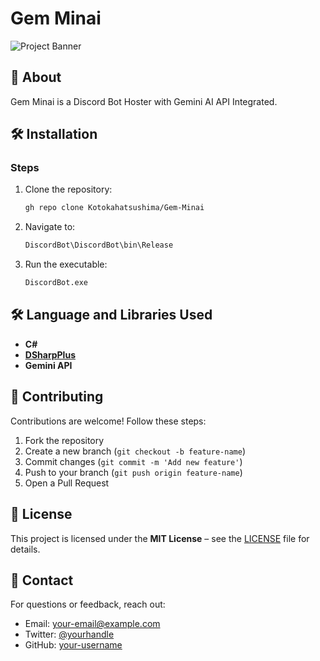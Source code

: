 # Gem Minai

![Project Banner](https://via.placeholder.com/1000x300.png?text=Project+Banner)

## 📌 About
Gem Minai is a Discord Bot Hoster with Gemini AI API Integrated.

## 🛠️ Installation
### Steps
1. Clone the repository:
   ```sh
   gh repo clone Kotokahatsushima/Gem-Minai
   ```
2. Navigate to:
   ```sh
   DiscordBot\DiscordBot\bin\Release
   ```
3. Run the executable:
   ```sh
   DiscordBot.exe
   ```

## 🛠️ Language and Libraries Used
- **C#**
- **[DSharpPlus](https://github.com/DSharpPlus/DSharpPlus)**
- **Gemini API**

## 🤝 Contributing
Contributions are welcome! Follow these steps:
1. Fork the repository
2. Create a new branch (`git checkout -b feature-name`)
3. Commit changes (`git commit -m 'Add new feature'`)
4. Push to your branch (`git push origin feature-name`)
5. Open a Pull Request

## 📝 License
This project is licensed under the **MIT License** – see the [LICENSE](LICENSE) file for details.

## 📩 Contact
For questions or feedback, reach out:
- Email: your-email@example.com
- Twitter: [@yourhandle](https://twitter.com/yourhandle)
- GitHub: [your-username](https://github.com/your-username)
